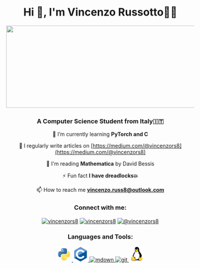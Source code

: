 <h1 align="center">Hi 🍃, I'm Vincenzo Russotto👨‍🦰</h1>

<div id="header" align="center">
  <img src="https://media.giphy.com/media/WxJLwDBAXDsW1fqZ3v/giphy.gif" width="600" height="220"/>
</div>

<h3 align="center">A Computer Science Student from Italy🇮🇹</h3>

<div align="center">

🌱 I’m currently learning **PyTorch and C**

📝 I regularly write articles on [https://medium.com/@vincenzors8](https://medium.com/@vincenzors8)

📖 I'm reading **Mathematica** by David Bessis

⚡ Fun fact **I have dreadlocks💥**
  
📫 How to reach me **vincenzo.russ8@outlook.com**

</div>
<h3 align="center">Connect with me:</h3>
<p align="center">
<a href="https://linkedin.com/in/vincenzors8" target="blank"><img align="center" src="https://raw.githubusercontent.com/rahuldkjain/github-profile-readme-generator/master/src/images/icons/Social/linked-in-alt.svg" alt="vincenzors8" height="30" width="40" /></a>
<a href="https://kaggle.com/vincenzors8" target="blank"><img align="center" src="https://raw.githubusercontent.com/rahuldkjain/github-profile-readme-generator/master/src/images/icons/Social/kaggle.svg" alt="vincenzors8" height="30" width="40" /></a>
<a href="https://medium.com/@vincenzors8" target="blank"><img align="center" src="https://raw.githubusercontent.com/rahuldkjain/github-profile-readme-generator/master/src/images/icons/Social/medium.svg" alt="@vincenzors8" height="30" width="40" /></a>

<h3 align="center">Languages and Tools:</h3>
<p align="center"> 
<a href="https://www.python.org" target="_blank" rel="noreferrer"> <img src="https://raw.githubusercontent.com/devicons/devicon/master/icons/python/python-original.svg" alt="python" width="40" height="40"/> 
</a> 
<a href="https://www.cprogramming.com/" target="_blank" rel="noreferrer"> <img src="https://raw.githubusercontent.com/devicons/devicon/master/icons/c/c-original.svg" alt="c" width="40" height="40"/> 
</a>
<a href="https://www.markdownguide.org" target="_blank" rel="noreferrer"> <img src="https://cdn.jsdelivr.net/gh/devicons/devicon/icons/markdown/markdown-original.svg" alt="mdown" width="40" height="40"/> 
</a> 
<a href="https://git-scm.com/" target="_blank" rel="noreferrer"> <img src="https://www.vectorlogo.zone/logos/git-scm/git-scm-icon.svg" alt="git" width="40" height="40"/> 
</a> 
<a href="https://www.linux.org/" target="_blank" rel="noreferrer"> <img src="https://raw.githubusercontent.com/devicons/devicon/master/icons/linux/linux-original.svg" alt="linux" width="40" height="40"/> 
</a> 
</p>

